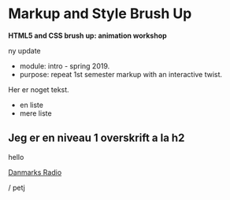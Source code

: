 Markup and Style Brush Up
=========================

**HTML5 and CSS brush up: animation workshop**

ny update

* module: intro - spring 2019.
* purpose: repeat 1st semester markup with an interactive twist.

Her er noget tekst.

* en liste
* mere liste

## Jeg er en niveau 1 overskrift a la h2
hello

[Danmarks Radio](https://www.dr.dk)


/ petj
